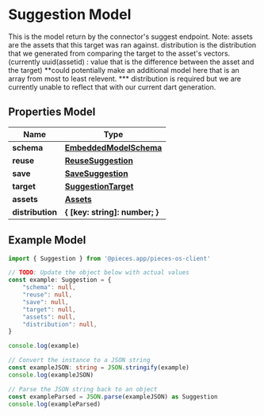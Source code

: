 
# Suggestion Model

This is the model return by the connector\'s suggest endpoint.  Note: assets are the assets that this target was ran against.  distribution is the distribution that we generated from comparing the target to the asset\'s vectors.(currently uuid(assetid) : value that is the difference between the asset and the target) **could potentially make an additional model here that is an array from most to least relevent.  *** distribution is required but we are currently unable to reflect that with our current dart generation.

## Properties Model

Name | Type
------------ | -------------
**schema** | [**EmbeddedModelSchema**](EmbeddedModelSchema)
**reuse** | [**ReuseSuggestion**](ReuseSuggestion)
**save** | [**SaveSuggestion**](SaveSuggestion)
**target** | [**SuggestionTarget**](SuggestionTarget)
**assets** | [**Assets**](Assets)
**distribution** | **\{ [key: string]: number; \}**

## Example Model

```typescript
import { Suggestion } from '@pieces.app/pieces-os-client'

// TODO: Update the object below with actual values
const example: Suggestion = {
    "schema": null,
    "reuse": null,
    "save": null,
    "target": null,
    "assets": null,
    "distribution": null,
}

console.log(example)

// Convert the instance to a JSON string
const exampleJSON: string = JSON.stringify(example)
console.log(exampleJSON)

// Parse the JSON string back to an object
const exampleParsed = JSON.parse(exampleJSON) as Suggestion
console.log(exampleParsed)
```


